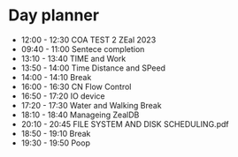 



# Day planner

- 12:00 - 12:30 COA TEST 2 ZEal 2023
- 09:40 - 11:00 Sentece completion
- 13:10 - 13:40 TIME and Work
- 13:50 - 14:00 Time Distance and SPeed
- 14:00 - 14:10 Break
- 16:00 - 16:30 CN Flow Control
- 16:50 - 17:20 IO device
- 17:20 - 17:30 Water and Walking Break
- 18:10 - 18:40 Manageing ZealDB
- 20:10 - 20:45 FILE SYSTEM AND DISK SCHEDULING.pdf
- 18:50 - 19:10 Break
- 19:30 - 19:50 Poop
